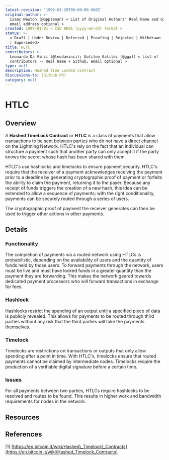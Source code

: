 ```yaml
---
latest-revision: '1999-01-29T00:00:00.000Z'
original-author: >-
  Isaac Newton (@appleman) < List of Original Authors' Real Name and Github;
  email address optional >
created: 1999-01-01 < ISO 8601 (yyyy-mm-dd) format >
status: >-
  < Draft | Under Review | Deferred | Proofing | Rejected | Withdrawn | Accepted
  | Superseded>
title: HLTC
contributors: >-
  Leonardo Da Vinci (@leodavinci); Galileo Galilei (@ggal) < List of
  contributors -- Real Name + Github; email optional >
type: null
description: Hashed Time Locked Contract
discussions-to: (GitHub PR)
category: null
---
```


# HTLC

## Overview

A **Hashed TimeLock Contract** or **HTLC** is a class of payments that allow transactions to be sent between parties who do not have a direct [channel ](../lightning-basics/payment-channel.md)on the Lightning Network. HTLC's rely on the fact that an individual can structure a payment such that another party can only accept it if the party knows the secret whose hash has been shared with them.

HTLC's use hashlocks and timelocks to ensure payment security. HTLC's require that the receiver of a payment acknowledges receiving the payment prior to a deadline by generating cryptographic proof of payment or forfeits the ability to claim the payment, returning it to the payer. Because any receipt of funds triggers the creation of a new hash, this idea can be extended to allow a sequence of payments; with the right conditionality, payments can be securely routed through a series of users.

The cryptographic proof of payment the receiver generates can then be used to trigger other actions in other payments.

## Details

### Functionality

The completion of payments via a routed network using HTLCs is probabilistic, depending on the availability of users and the quantity of funds held by those users. To forward payments through the network, users must be live and must have locked funds in a greater quantity than the payment they are forwarding. This makes the network geared towards dedicated payment processors who will forward transactions in exchange for fees.

### Hashlock

Hashlocks restrict the spending of an output until a specified piece of data is publicly revealed. This allows for payments to be routed through third parties without any risk that the third parties will take the payments themselves. 

### Timelock

Timelocks are restrictions on transactions or outputs that only allow spending after a point in time. With HTLC's, timelocks ensure that routed payments cannot be claimed by intermediate nodes. Timelocks require the production of a verifiable digital signature before a certain time. 

### Issues

For all payments between two parties, HTLCs require hashlocks to be resolved and routes to be found. This results in higher work and bandwidth requirements for nodes in the network.

## Resources



## References

\[1\] [https://en.bitcoin.it/wiki/Hashed\_Timelock\_Contracts](https://en.bitcoin.it/wiki/Hashed_Timelock_Contracts)

